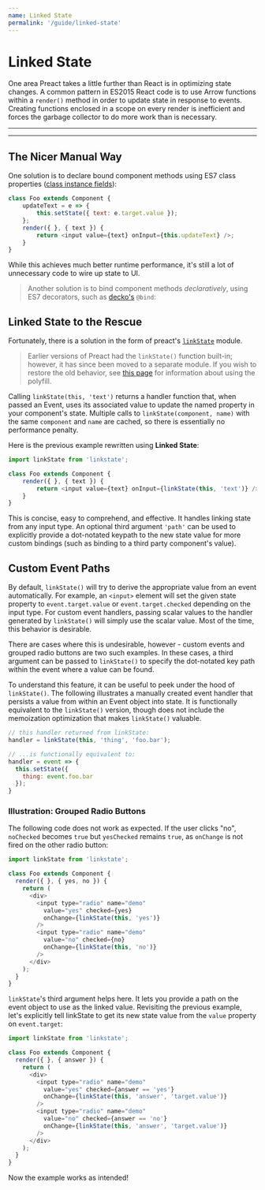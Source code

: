 ```yaml
---
name: Linked State
permalink: '/guide/linked-state'
---
```


# Linked State

One area Preact takes a little further than React is in optimizing state changes. A common pattern in ES2015 React code is to use Arrow functions within a `render()` method in order to update state in response to events.  Creating functions enclosed in a scope on every render is inefficient and forces the garbage collector to do more work than is necessary.

---

<div><toc></toc></div>

---

## The Nicer Manual Way

One solution is to declare bound component methods using ES7 class properties ([class instance fields](https://github.com/jeffmo/es-class-fields-and-static-properties)):

```js
class Foo extends Component {
	updateText = e => {
		this.setState({ text: e.target.value });
	};
	render({ }, { text }) {
		return <input value={text} onInput={this.updateText} />;
	}
}
```

While this achieves much better runtime performance, it's still a lot of unnecessary code to wire up state to UI.

> Another solution is to bind component methods _declaratively_, using ES7 decorators, such as [decko's](https://github.com/developit/decko) `@bind`:


## Linked State to the Rescue

Fortunately, there is a solution in the form of preact's [`linkState`](https://github.com/developit/linkstate) module.

> Earlier versions of Preact had the `linkState()` function built-in; however, it has since been moved to a separate module. If you wish to restore the old behavior, see [this page](https://github.com/developit/linkstate#usage) for information about using the polyfill. 

Calling `linkState(this, 'text')` returns a handler function that, when passed an Event, uses its associated value to update the named property in your component's state.  Multiple calls to `linkState(component, name)` with the same `component` and `name` are cached, so there is essentially no performance penalty.

Here is the previous example rewritten using **Linked State**:

```js
import linkState from 'linkstate';

class Foo extends Component {
	render({ }, { text }) {
		return <input value={text} onInput={linkState(this, 'text')} />;
	}
}
```

This is concise, easy to comprehend, and effective. It handles linking state from any input type. An optional third argument `'path'` can be used to explicitly provide a dot-notated keypath to the new state value for more custom bindings (such as binding to a third party component's value).


## Custom Event Paths

By default, `linkState()` will try to derive the appropriate value from an event automatically. For example, an `<input>` element will set the given state property to `event.target.value` or `event.target.checked` depending on the input type. For custom event handlers, passing scalar values to the handler generated by `linkState()` will simply use the scalar value. Most of the time, this behavior is desirable.

There are cases where this is undesirable, however - custom events and grouped radio buttons are two such examples.  In these cases, a third argument can be passed to `linkState()` to specify the dot-notated key path within the event where a value can be found.

To understand this feature, it can be useful to peek under the hood of `linkState()`. The following illustrates a manually created event handler that persists a value from within an Event object into state. It is functionally equivalent to the `linkState()` version, though does not include the memoization optimization that makes `linkState()` valuable.

```js
// this handler returned from linkState:
handler = linkState(this, 'thing', 'foo.bar');

// ...is functionally equivalent to:
handler = event => {
  this.setState({
    thing: event.foo.bar
  });
}
```


### Illustration: Grouped Radio Buttons

The following code does not work as expected. If the user clicks "no", `noChecked` becomes `true` but `yesChecked` remains `true`, as `onChange` is not fired on the other radio button:

```js
import linkState from 'linkstate';

class Foo extends Component {
  render({ }, { yes, no }) {
    return (
      <div>
        <input type="radio" name="demo"
          value="yes" checked={yes}
          onChange={linkState(this, 'yes')}
        />
        <input type="radio" name="demo"
          value="no" checked={no}
          onChange={linkState(this, 'no')}
        />
      </div>
    );
  }
}
```


`linkState`'s third argument helps here. It lets you provide a path on the event object to use as the linked value. Revisiting the previous example, let's explicitly tell linkState to get its new state value from the `value` property on `event.target`:

```js
import linkState from 'linkstate';

class Foo extends Component {
  render({ }, { answer }) {
    return (
      <div>
        <input type="radio" name="demo"
          value="yes" checked={answer == 'yes'}
          onChange={linkState(this, 'answer', 'target.value')}
        />
        <input type="radio" name="demo"
          value="no" checked={answer == 'no'}
          onChange={linkState(this, 'answer', 'target.value')}
        />
      </div>
    );
  }
}
```

Now the example works as intended!
